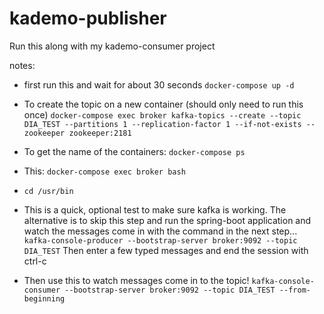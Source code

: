 # kademo-publisher

Run this along with my kademo-consumer project

notes:
- first run this and wait for about 30 seconds
`docker-compose up -d`

- To create the topic on a new container (should only need to run this once)
`docker-compose exec broker kafka-topics --create --topic DIA_TEST --partitions 1 --replication-factor 1 --if-not-exists --zookeeper zookeeper:2181`


- To get the name of the containers: `docker-compose ps`

- This: `docker-compose exec broker bash`

- `cd /usr/bin`

- This is a quick, optional test to make sure kafka is working. The alternative is to skip this step and run the spring-boot application and watch the messages come in with the command in the next step... `kafka-console-producer --bootstrap-server broker:9092 --topic DIA_TEST` Then enter a few typed messages and end the session with ctrl-c

- Then use this to watch messages come in to the topic! `kafka-console-consumer --bootstrap-server broker:9092 --topic DIA_TEST --from-beginning`

